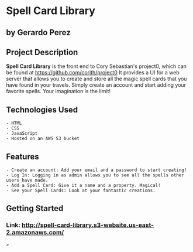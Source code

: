 # Spell Card Library
## by Gerardo Perez

## Project Description

**Spell Card Library** is the front end to Cory Sebastian's project0, which can be found at https://github.com/corith/project0 
It provides a UI for a web server that allows you to create and store all the magic spell cards that you have found in your travels.
Simply create an account and start adding your favorite spells. Your imagination is the limit! 

## Technologies Used
    - HTML
    - CSS
    - JavaScript
    - Hosted on an AWS S3 bucket

## Features
    - Create an account: Add your email and a password to start creating! 
    - Log In: Logging in as admin allows you to see all the spells other users have made. 
    - Add a Spell Card: Give it a name and a property. Magical! 
    - See your Spell Cards: Look at your fantastic creations. 

## Getting Started
### Link: http://spell-card-library.s3-website.us-east-2.amazonaws.com/
    >
